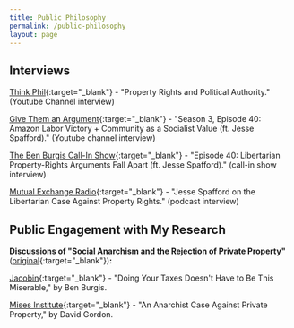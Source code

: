 ```yaml
---
title: Public Philosophy
permalink: /public-philosophy
layout: page
---
```

<!-- Google tag (gtag.js) -->
<script async src="https://www.googletagmanager.com/gtag/js?id=G-EX32E7FD6Z"></script>
<script>
  window.dataLayer = window.dataLayer || [];
  function gtag(){dataLayer.push(arguments);}
  gtag('js', new Date());

  gtag('config', 'G-EX32E7FD6Z');
</script>

## Interviews
[Think Phil](https://www.youtube.com/watch?v=GVO2ZY6TqNw&ab_channel=ThinkPhil){:target="_blank"} - "Property Rights and Political Authority." (Youtube Channel interview)

[Give Them an Argument](https://youtu.be/gX6CJnEZZ-A?t=2461){:target="_blank"} - "Season 3, Episode 40: Amazon Labor Victory + Community as a Socialist Value (ft. Jesse Spafford)." (Youtube channel interview)

[The Ben Burgis Call-In Show](https://www.callin.com/episode/episode-40-libertarian-property-rights-XtwLmWtkHf){:target="_blank"} - "Episode 40: Libertarian Property-Rights Arguments Fall Apart (ft. Jesse Spafford)." (call-in show interview)

[Mutual Exchange Radio](https://c4ss.org/content/54893){:target="_blank"} - "Jesse Spafford on the Libertarian Case Against Property Rights." (podcast interview)

## Public Engagement with My Research

**Discussions of "Social Anarchism and the Rejection of Private Property"** ([original](https://jessespafford.com/files/SpaffordSocialAnarchism.pdf){:target="_blank"})**:**

[Jacobin](https://jacobinmag.com/2022/04/us-tax-day-filing-complicated-returns){:target="_blank"} - "Doing Your Taxes Doesn't Have to Be This Miserable," by Ben Burgis.

[Mises Institute](https://mises.org/library/anarchist-case-against-private-property){:target="_blank"} - "An Anarchist Case Against Private Property," by David Gordon.
